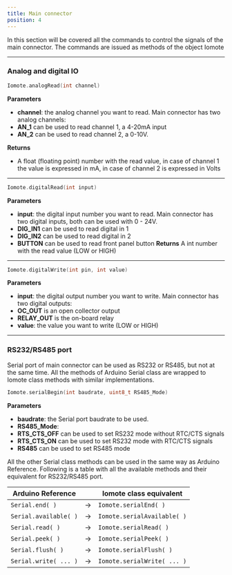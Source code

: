 ```yaml
---
title: Main connector
position: 4
---
```


In this section will be covered all the commands to control the signals of the main connector. The commands are issued as methods of the object Iomote


---


### **Analog and digital IO**
~~~ cpp
Iomote.analogRead(int channel)
~~~
**Parameters**
- **channel**: the analog channel you want to read. Main connector has two analog channels:
 - **AN_1** can be used to read channel 1, a 4-20mA input
 - **AN_2** can be used to read channel 2, a 0-10V.

**Returns**
- A float (floating point) number with the read value, in case of channel 1 the value is expressed in mA, in case of channel 2 is expressed in Volts


---


~~~ cpp
Iomote.digitalRead(int input)
~~~
**Parameters**
- **input**: the digital input number you want to read. Main connector has two digital inputs, both can be used with 0 - 24V.
 - **DIG_IN1** can be used to read digital in 1
 - **DIG_IN2** can be used to read digital in 2
 - **BUTTON** can be used to read front panel button
**Returns**
A int number with the read value (LOW or HIGH)

---


~~~ cpp
Iomote.digitalWrite(int pin, int value)
~~~
**Parameters**
- **input**: the digital output number you want to write. Main connector has two digital outputs:
 - **OC_OUT** is an open collector output
 - **RELAY_OUT** is the on-board relay
- **value**: the value you want to write (LOW or HIGH)

---

### **RS232/RS485 port**
Serial port of main connector can be used as RS232 or RS485, but not at the same time. All the methods of Arduino Serial class are wrapped to Iomote class methods with similar implementations.

~~~ cpp
Iomote.serialBegin(int baudrate, uint8_t RS485_Mode)
~~~
**Parameters**
- **baudrate**: the Serial port baudrate to be used.
- **RS485_Mode**:
 - **RTS_CTS_OFF** can be used to set RS232 mode without RTC/CTS signals
 - **RTS_CTS_ON** can be used to set RS232 mode with RTC/CTS signals
 - **RS485** can be used to set RS485 mode

All the other Serial class methods can be used in the same way as Arduino Reference. Following is a table with all the available methods and their equivalent for RS232/RS485 port.

| **Arduino Reference** | | **Iomote class equivalent** |
| --- | --- | --- | 
| `Serial.end( )` | → | `Iomote.serialEnd( )` |
| `Serial.available( )` | → | `Iomote.serialAvailable( )` |
| `Serial.read( )` | → | `Iomote.serialRead( )` |
| `Serial.peek( )` | → | `Iomote.serialPeek( )` |
| `Serial.flush( )` | → | `Iomote.serialFlush( )` |
| `Serial.write( ... )` | → | `Iomote.serialWrite( ... )` |

